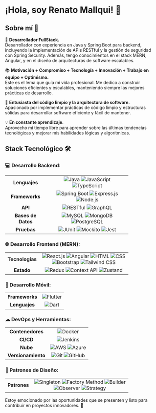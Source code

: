 # ¡Hola, soy Renato Mallqui! 👋

## Sobre mí 🚀

🔭 **Desarrollador FullStack.**  
Desarrollador con experiencia en Java y Spring Boot para backend, incluyendo la implementación de APIs RESTful y la gestión de seguridad con Spring Security. Además, tengo conocimientos en el stack MERN, Angular, y en el diseño de arquitecturas de software escalables.

📚 **Motivación + Compromiso + Tecnología + Innovación + Trabajo en equipo + Optimismo.**  
Este es el lema que guía mi vida profesional. Me dedico a construir soluciones eficientes y escalables, manteniendo siempre las mejores prácticas de desarrollo.

🌱 **Entusiasta del código limpio y la arquitectura de software.**  
Apasionado por implementar prácticas de código limpio y estructuras sólidas para desarrollar software eficiente y fácil de mantener.

💡 **En constante aprendizaje.**  
Aprovecho mi tiempo libre para aprender sobre las últimas tendencias tecnológicas y mejorar mis habilidades lógicas y algorítmicas.


## Stack Tecnológico 🛠

### 💻 Desarrollo Backend:

<table align="center" style="border-collapse: collapse; width: 80%;">
  <tr>
    <td style="text-align: center; font-weight: bold;">
      <strong>Lenguajes</strong>
    </td>
    <td style="text-align: center;">
      <img src="https://img.shields.io/badge/Java-ED8B00?style=for-the-badge&logo=java&logoColor=white" alt="Java">
      <img src="https://img.shields.io/badge/JavaScript-323330?style=for-the-badge&logo=javascript&logoColor=F7DF1E" alt="JavaScript">
      <img src="https://img.shields.io/badge/TypeScript-007ACC?style=for-the-badge&logo=typescript&logoColor=white" alt="TypeScript">
    </td>
  </tr>
  <tr>
    <td style="text-align: center; font-weight: bold;">
      <strong>Frameworks</strong>
    </td>
    <td style="text-align: center;">
      <img src="https://img.shields.io/badge/Spring%20Boot-6DB33F?style=for-the-badge&logo=spring-boot&logoColor=white" alt="Spring Boot">
      <img src="https://img.shields.io/badge/Express.js-404D59?style=for-the-badge" alt="Express.js">
      <img src="https://img.shields.io/badge/Node.js-339933?style=for-the-badge&logo=nodedotjs&logoColor=white" alt="Node.js">
    </td>
  </tr>
  <tr>
    <td style="text-align: center; font-weight: bold;">
      <strong>API</strong>
    </td>
    <td style="text-align: center;">
      <img src="https://img.shields.io/badge/REST-02569B?style=for-the-badge&logo=rest&logoColor=white" alt="RESTful">
      <img src="https://img.shields.io/badge/GraphQL-E10098?style=for-the-badge&logo=graphql&logoColor=white" alt="GraphQL">
    </td>
  </tr>
  <tr>
    <td style="text-align: center; font-weight: bold;">
      <strong>Bases de Datos</strong>
    </td>
    <td style="text-align: center;">
      <img src="https://img.shields.io/badge/MySQL-4479A1?style=for-the-badge&logo=mysql&logoColor=white" alt="MySQL">
      <img src="https://img.shields.io/badge/MongoDB-4EA94B?style=for-the-badge&logo=mongodb&logoColor=white" alt="MongoDB">
      <img src="https://img.shields.io/badge/PostgreSQL-316192?style=for-the-badge&logo=postgresql&logoColor=white" alt="PostgreSQL">
    </td>
  </tr>
  <tr>
    <td style="text-align: center; font-weight: bold;">
      <strong>Pruebas</strong>
    </td>
    <td style="text-align: center;">
      <img src="https://img.shields.io/badge/JUnit-25A162?style=for-the-badge&logo=junit5&logoColor=white" alt="JUnit">
      <img src="https://img.shields.io/badge/Mockito-25A162?style=for-the-badge&logo=mockito&logoColor=white" alt="Mockito">
      <img src="https://img.shields.io/badge/Jest-C21325?style=for-the-badge&logo=jest&logoColor=white" alt="Jest">
    </td>
  </tr>
</table>

### 🌐 Desarrollo Frontend (MERN):

<table align="center" style="border-collapse: collapse; width: 80%;">
  <tr>
    <td style="text-align: center; font-weight: bold;">
      <strong>Tecnologías</strong>
    </td>
  <td style="text-align: center;">
    <img src="https://img.shields.io/badge/React-20232A?style=for-the-badge&logo=react&logoColor=61DAFB" alt="React.js">
    <img src="https://img.shields.io/badge/Angular-DD0031?style=for-the-badge&logo=angular&logoColor=white" alt="Angular">
    <img src="https://img.shields.io/badge/HTML5-E34F26?style=for-the-badge&logo=html5&logoColor=white" alt="HTML">
    <img src="https://img.shields.io/badge/CSS3-1572B6?style=for-the-badge&logo=css3&logoColor=white" alt="CSS">
    <img src="https://img.shields.io/badge/Bootstrap-563D7C?style=for-the-badge&logo=bootstrap&logoColor=white" alt="Bootstrap">
    <img src="https://img.shields.io/badge/Tailwind%20CSS-06B6D4?style=for-the-badge&logo=tailwindcss&logoColor=white" alt="Tailwind CSS">
  </td>

  </tr>
  <tr>
    <td style="text-align: center; font-weight: bold;">
      <strong>Estado</strong>
    </td>
    <td style="text-align: center;">
      <img src="https://img.shields.io/badge/Redux-764ABC?style=for-the-badge&logo=redux&logoColor=white" alt="Redux">
      <img src="https://img.shields.io/badge/Context%20API-20232A?style=for-the-badge&logo=react&logoColor=61DAFB" alt="Context API">
      <img src="https://img.shields.io/badge/Zustand-007ACC?style=for-the-badge&logo=zustand&logoColor=white" alt="Zustand">
    </td>
  </tr>
</table>

### 📱 Desarrollo Móvil:

<table align="center" style="border-collapse: collapse; width: 80%;">
  <tr>
    <td style="text-align: center; font-weight: bold;">
      <strong>Frameworks</strong>
    </td>
    <td style="text-align: center;">
      <img src="https://img.shields.io/badge/Flutter-02569B?style=for-the-badge&logo=flutter&logoColor=white" alt="Flutter">
    </td>
  </tr>
  <tr>
    <td style="text-align: center; font-weight: bold;">
      <strong>Lenguajes</strong>
    </td>
    <td style="text-align: center;">
      <img src="https://img.shields.io/badge/Dart-0175C2?style=for-the-badge&logo=dart&logoColor=white" alt="Dart">
    </td>
  </tr>
</table>

### ☁ DevOps y Herramientas:

<table align="center" style="border-collapse: collapse; width: 80%;">
  <tr>
    <td style="text-align: center; font-weight: bold;">
      <strong>Contenedores</strong>
    </td>
    <td style="text-align: center;">
      <img src="https://img.shields.io/badge/Docker-2496ED?style=for-the-badge&logo=docker&logoColor=white" alt="Docker">
    </td>
  </tr>
  <tr>
    <td style="text-align: center; font-weight: bold;">
      <strong>CI/CD</strong>
    </td>
    <td style="text-align: center;">
      <img src="https://img.shields.io/badge/Jenkins-D24939?style=for-the-badge&logo=jenkins&logoColor=white" alt="Jenkins">
    </td>
  </tr>
  <tr>
    <td style="text-align: center; font-weight: bold;">
      <strong>Nube</strong>
    </td>
    <td style="text-align: center;">
      <img src="https://img.shields.io/badge/Amazon%20AWS-232F3E?style=for-the-badge&logo=amazon-aws&logoColor=white" alt="AWS">
      <img src="https://img.shields.io/badge/Microsoft%20Azure-0078D4?style=for-the-badge&logo=microsoft-azure&logoColor=white" alt="Azure">
    </td>
  </tr>
  <tr>
    <td style="text-align: center; font-weight: bold;">
      <strong>Versionamiento</strong>
    </td>
    <td style="text-align: center;">
      <img src="https://img.shields.io/badge/Git-F05032?style=for-the-badge&logo=git&logoColor=white" alt="Git">
      <img src="https://img.shields.io/badge/GitHub-181717?style=for-the-badge&logo=github&logoColor=white" alt="GitHub">
    </td>
  </tr>
</table>

### 🧩 Patrones de Diseño:

<table align="center" style="border-collapse: collapse; width: 80%;">
  <tr>
    <td style="text-align: center; font-weight: bold;">
      <strong>Patrones</strong>
    </td>
    <td style="text-align: center;">
      <img src="https://img.shields.io/badge/Singleton-FFD700?style=for-the-badge&logo=singleton&logoColor=white" alt="Singleton">
      <img src="https://img.shields.io/badge/Factory%20Method-FF6347?style=for-the-badge&logo=factory-method&logoColor=white" alt="Factory Method">
      <img src="https://img.shields.io/badge/Builder-4682B4?style=for-the-badge&logo=builder&logoColor=white" alt="Builder">
      <img src="https://img.shields.io/badge/Observer-6A5ACD?style=for-the-badge&logo=observer&logoColor=white" alt="Observer">
      <img src="https://img.shields.io/badge/Strategy-20B2AA?style=for-the-badge&logo=strategy&logoColor=white" alt="Strategy">
    </td>
  </tr>
</table>




Estoy emocionado por las oportunidades que se presenten y listo para contribuir en proyectos innovadores. 🚀
